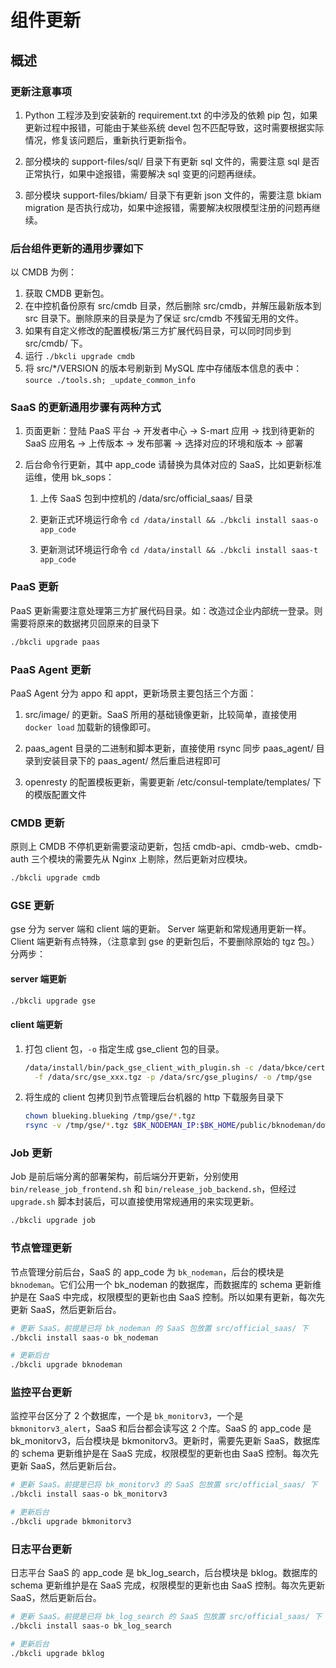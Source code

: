 # 组件更新

## 概述

### 更新注意事项

1. Python 工程涉及到安装新的 requirement.txt 的中涉及的依赖 pip 包，如果更新过程中报错，可能由于某些系统 devel 包不匹配导致，这时需要根据实际情况，修复该问题后，重新执行更新指令。

2. 部分模块的 support-files/sql/ 目录下有更新 sql 文件的，需要注意 sql 是否正常执行，如果中途报错，需要解决 sql 变更的问题再继续。

3. 部分模块 support-files/bkiam/ 目录下有更新 json 文件的，需要注意 bkiam migration 是否执行成功，如果中途报错，需要解决权限模型注册的问题再继续。

### 后台组件更新的通用步骤如下

以 CMDB 为例：

1. 获取 CMDB 更新包。
2. 在中控机备份原有 src/cmdb 目录，然后删除 src/cmdb，并解压最新版本到 src 目录下。删除原来的目录是为了保证 src/cmdb 不残留无用的文件。
3. 如果有自定义修改的配置模板/第三方扩展代码目录，可以同时同步到 src/cmdb/ 下。
4. 运行 `./bkcli upgrade cmdb`
5. 将 src/*/VERSION 的版本号刷新到 MySQL 库中存储版本信息的表中：`source ./tools.sh; _update_common_info`

### SaaS 的更新通用步骤有两种方式

1. 页面更新：登陆 PaaS 平台 -> 开发者中心 -> S-mart 应用 -> 找到待更新的 SaaS 应用名 -> 上传版本 -> 发布部署 -> 选择对应的环境和版本 -> 部署

2. 后台命令行更新，其中 app_code 请替换为具体对应的 SaaS，比如更新标准运维，使用 bk_sops：

   1. 上传 SaaS 包到中控机的 /data/src/official_saas/ 目录

   2. 更新正式环境运行命令 `cd /data/install && ./bkcli install saas-o app_code`

   3. 更新测试环境运行命令 `cd /data/install && ./bkcli install saas-t app_code`

### PaaS 更新

PaaS 更新需要注意处理第三方扩展代码目录。如：改造过企业内部统一登录。则需要将原来的数据拷贝回原来的目录下

```bash
./bkcli upgrade paas 
```

### PaaS Agent 更新

PaaS Agent 分为 appo 和 appt，更新场景主要包括三个方面：

1. src/image/ 的更新。SaaS 所用的基础镜像更新，比较简单，直接使用 `docker load` 加载新的镜像即可。

2. paas_agent 目录的二进制和脚本更新，直接使用 rsync 同步 paas_agent/ 目录到安装目录下的 paas_agent/ 然后重启进程即可

3. openresty 的配置模板更新，需要更新 /etc/consul-template/templates/ 下的模版配置文件

### CMDB 更新

原则上 CMDB 不停机更新需要滚动更新，包括 cmdb-api、cmdb-web、cmdb-auth 三个模块的需要先从 Nginx 上剔除，然后更新对应模块。

```bash
./bkcli upgrade cmdb
```

### GSE 更新

gse 分为 server 端和 client 端的更新。 Server 端更新和常规通用更新一样。Client 端更新有点特殊，（注意拿到 gse 的更新包后，不要删除原始的 tgz 包。）分两步：

#### server 端更新

```bash
./bkcli upgrade gse
```

#### client 端更新

1. 打包 client 包，`-o` 指定生成 gse_client 包的目录。

   ```bash
   /data/install/bin/pack_gse_client_with_plugin.sh -c /data/bkce/cert \
     -f /data/src/gse_xxx.tgz -p /data/src/gse_plugins/ -o /tmp/gse
   ```

2. 将生成的 client 包拷贝到节点管理后台机器的 http 下载服务目录下

   ```bash
   chown blueking.blueking /tmp/gse/*.tgz
   rsync -v /tmp/gse/*.tgz $BK_NODEMAN_IP:$BK_HOME/public/bknodeman/download/
   ```

### Job 更新

Job 是前后端分离的部署架构，前后端分开更新，分别使用 `bin/release_job_frontend.sh` 和 `bin/release_job_backend.sh`，但经过 `upgrade.sh` 脚本封装后，可以直接使用常规通用的来实现更新。

```bash
./bkcli upgrade job
```

### 节点管理更新

节点管理分前后台，SaaS 的 app_code 为 `bk_nodeman`，后台的模块是 `bknodeman`。它们公用一个 bk_nodeman 的数据库，而数据库的 schema 更新维护是在 SaaS 中完成，权限模型的更新也由 SaaS 控制。所以如果有更新，每次先更新 SaaS，然后更新后台。

```bash
# 更新 SaaS。前提是已将 bk_nodeman 的 SaaS 包放置 src/official_saas/ 下
./bkcli install saas-o bk_nodeman

# 更新后台
./bkcli upgrade bknodeman
```

### 监控平台更新

监控平台区分了 2 个数据库，一个是 `bk_monitorv3`，一个是 `bkmonitorv3_alert`，SaaS 和后台都会读写这 2 个库。SaaS 的 app_code 是 bk_monitorv3，后台模块是 bkmonitorv3。更新时，需要先更新 SaaS，数据库的 schema 更新维护是在 SaaS 完成，权限模型的更新也由 SaaS 控制。每次先更新 SaaS，然后更新后台。

```bash
# 更新 SaaS。前提是已将 bk_monitorv3 的 SaaS 包放置 src/official_saas/ 下
./bkcli install saas-o bk_monitorv3

# 更新后台
./bkcli upgrade bkmonitorv3
```

### 日志平台更新

日志平台 SaaS 的 app_code 是 bk_log_search，后台模块是 bklog。数据库的 schema 更新维护是在 SaaS 完成，权限模型的更新也由 SaaS 控制。每次先更新 SaaS，然后更新后台。

```bash
# 更新 SaaS。前提是已将 bk_log_search 的 SaaS 包放置 src/official_saas/ 下
./bkcli install saas-o bk_log_search

# 更新后台
./bkcli upgrade bklog
```
